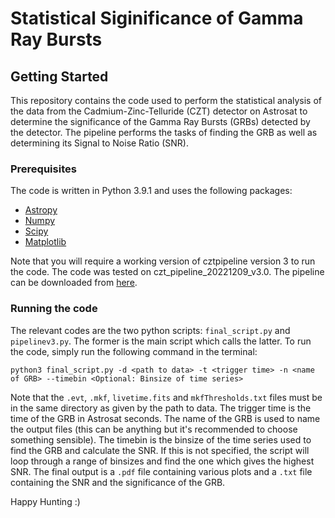 # Statistical Siginificance of Gamma Ray Bursts

## Getting Started
This repository contains the code used to perform the statistical analysis of the data from the Cadmium-Zinc-Telluride (CZT) detector on Astrosat to determine the significance of the Gamma Ray Bursts (GRBs) detected by the detector. The pipeline performs the tasks of finding the GRB as well as determining its Signal to Noise Ratio (SNR). 

### Prerequisites

The code is written in Python 3.9.1 and uses the following packages:
* [Astropy](https://www.astropy.org/)
* [Numpy](https://numpy.org/)
* [Scipy](https://www.scipy.org/)
* [Matplotlib](https://matplotlib.org/)

Note that you will require a working version of cztpipeline version 3 to run the code. The code was tested on czt_pipeline_20221209_v3.0. The pipeline can be downloaded from [here](http://astrosat-ssc.iucaa.in/cztiData).

### Running the code
The relevant codes are the two python scripts: `final_script.py` and `pipelinev3.py`. The former is the main script which calls the latter. To run the code, simply run the following command in the terminal:
```
python3 final_script.py -d <path to data> -t <trigger time> -n <name of GRB> --timebin <Optional: Binsize of time series>
```
Note that the `.evt`, `.mkf`, `livetime.fits` and `mkfThresholds.txt` files must be in the same directory as given by the path to data. The trigger time is the time of the GRB in Astrosat seconds. The name of the GRB is used to name the output files (this can be anything but it's recommended to choose something sensible). The timebin is the binsize of the time series used to find the GRB and calculate the SNR. If this is not specified, the script will loop through a range of binsizes and find the one which gives the highest SNR. The final output is a `.pdf` file containing various plots and a `.txt` file containing the SNR and the significance of the GRB.


Happy Hunting :)